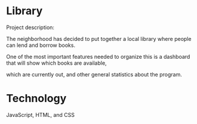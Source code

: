 # Library

Project description: 

The neighborhood has decided to put together a local library where people can lend and borrow books.

One of the most important features needed to organize this is a dashboard that will show which books are available, 

which are currently out, and other general statistics about the program.

# Technology 

JavaScript, HTML, and CSS
